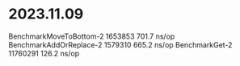 # 2023.11.09

BenchmarkMoveToBottom-2   	 1653853	       701.7 ns/op
BenchmarkAddOrReplace-2   	 1579310	       665.2 ns/op
BenchmarkGet-2            	11760291	       126.2 ns/op